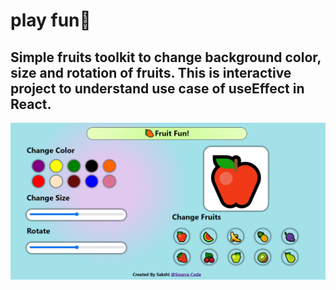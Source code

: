 # play fun🥭

## Simple fruits toolkit to change background color, size and rotation of fruits. This is interactive project to understand use case of useEffect in React.

![Live Previem](./screenshort/preview.png)
